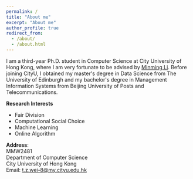 ```yaml
---
permalink: /
title: "About me"
excerpt: "About me"
author_profile: true
redirect_from: 
  - /about/
  - /about.html
---
```


I am a third-year Ph.D. student in Computer Science at City University of Hong Kong, where I am very fortunate to be advised by [Minming Li](https://www.cs.cityu.edu.hk/~minmli/). Before joining CityU, I obtained my master's degree in Data Science from The University of Edinburgh and my bachelor's degree in Management Information Systems from Beijing University of Posts and Telecommunications. 


**Research Interests**
* Fair Division
* Computational Social Choice
* Machine Learning
* Online Algorithm


**Address**:
<br>MMW2481<br>Department of Computer Science<br>City University of Hong Kong<br>Email: t.z.wei-8@my.cityu.edu.hk
